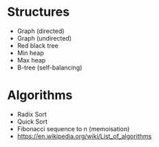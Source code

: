 # Structures

- Graph (directed)
- Graph (undirected)
- Red black tree
- Min heap
- Max heap
- B-tree (self-balancing)

# Algorithms

- Radix Sort
- Quick Sort
- Fibonacci sequence to n (memoisation)
- https://en.wikipedia.org/wiki/List_of_algorithms
